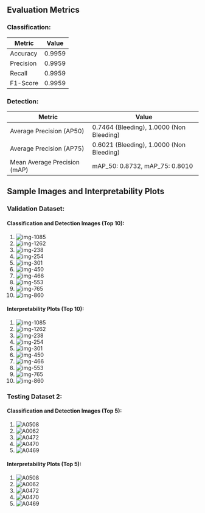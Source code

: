 ## Evaluation Metrics

### Classification:

| Metric    | Value           |
|-----------|-----------------|
| Accuracy  | 0.9959          |
| Precision | 0.9959          |
| Recall    | 0.9959          |
| F1-Score  | 0.9959          |

### Detection:

| Metric                        | Value                                   |
|-------------------------------|-----------------------------------------|
| Average Precision (AP50)      | 0.7464 (Bleeding), 1.0000 (Non Bleeding) |
| Average Precision (AP75)      | 0.6021 (Bleeding), 1.0000 (Non Bleeding) |
| Mean Average Precision (mAP)  | mAP_50: 0.8732, mAP_75: 0.8010          |

## Sample Images and Interpretability Plots

### Validation Dataset:

#### Classification and Detection Images (Top 10):

1.  ![img-1085](https://github.com/sayan-neogy/S3N/blob/main/images/validation_set/img-1085-_png.jpg)
2.  ![img-1262](https://github.com/sayan-neogy/S3N/blob/main/images/validation_set/img-1262-_png.jpg)
3.  ![img-238](https://github.com/sayan-neogy/S3N/blob/main/images/validation_set/img-238-_png.jpg)
4.  ![img-254](https://github.com/sayan-neogy/S3N/blob/main/images/validation_set/img-254-_png.jpg)
5.  ![img-301](https://github.com/sayan-neogy/S3N/blob/main/images/validation_set/img-301-_png.jpg)
6.  ![img-450](https://github.com/sayan-neogy/S3N/blob/main/images/validation_set/img-450-_png.jpg)
7.  ![img-466](https://github.com/sayan-neogy/S3N/blob/main/images/validation_set/img-466-_png.jpg)
8.  ![img-553](https://github.com/sayan-neogy/S3N/blob/main/images/validation_set/img-553-_png.jpg)
9.  ![img-765](https://github.com/sayan-neogy/S3N/blob/main/images/validation_set/img-765-_png.jpg)
10.  ![img-860](https://github.com/sayan-neogy/S3N/blob/main/images/validation_set/img-860-_png.jpg)

#### Interpretability Plots (Top 10):

1.  ![img-1085](https://github.com/sayan-neogy/S3N/blob/main/interpretability_plot_eigen_cam/validation_set/img-1085-_png.jpg)
2.  ![img-1262](https://github.com/sayan-neogy/S3N/blob/main/interpretability_plot_eigen_cam/validation_set/img-1262-_png.jpg)
3.  ![img-238](https://github.com/sayan-neogy/S3N/blob/main/interpretability_plot_eigen_cam/validation_set/img-238-_png.jpg)
4.  ![img-254](https://github.com/sayan-neogy/S3N/blob/main/interpretability_plot_eigen_cam/validation_set/img-254-_png.jpg)
5.  ![img-301](https://github.com/sayan-neogy/S3N/blob/main/interpretability_plot_eigen_cam/validation_set/img-301-_png.jpg)
6.  ![img-450](https://github.com/sayan-neogy/S3N/blob/main/interpretability_plot_eigen_cam/validation_set/img-450-_png.jpg)
7.  ![img-466](https://github.com/sayan-neogy/S3N/blob/main/interpretability_plot_eigen_cam/validation_set/img-466-_png.jpg)
8.  ![img-553](https://github.com/sayan-neogy/S3N/blob/main/interpretability_plot_eigen_cam/validation_set/img-553-_png.jpg)
9.  ![img-765](https://github.com/sayan-neogy/S3N/blob/main/interpretability_plot_eigen_cam/validation_set/img-765-_png.jpg)
10.  ![img-860](https://github.com/sayan-neogy/S3N/blob/main/interpretability_plot_eigen_cam/validation_set/img-860-_png.jpg)

### Testing Dataset 2:

#### Classification and Detection Images (Top 5):

1. ![A0508](https://github.com/sayan-neogy/S3N/blob/main/images/test_dataset_2/A0508_png.jpg)
2. ![A0062](https://github.com/sayan-neogy/S3N/blob/main/images/test_dataset_2/A0062_png.jpg)
3. ![A0472](https://github.com/sayan-neogy/S3N/blob/main/images/test_dataset_2/A0472_png.jpg)
4. ![A0470](https://github.com/sayan-neogy/S3N/blob/main/images/test_dataset_2/A0470_png.jpg)
5. ![A0469](https://github.com/sayan-neogy/S3N/blob/main/images/test_dataset_2/A0469_png.jpg)

#### Interpretability Plots (Top 5):

1. ![A0508](https://github.com/sayan-neogy/S3N/blob/main/interpretability_plot_eigen_cam/test_dataset_2/A0508_png.jpg)
2. ![A0062](https://github.com/sayan-neogy/S3N/blob/main/interpretability_plot_eigen_cam/test_dataset_2/A0062_png.jpg)
3. ![A0472](https://github.com/sayan-neogy/S3N/blob/main/interpretability_plot_eigen_cam/test_dataset_2/A0472_png.jpg)
4. ![A0470](https://github.com/sayan-neogy/S3N/blob/main/interpretability_plot_eigen_cam/test_dataset_2/A0470_png.jpg)
5. ![A0469](https://github.com/sayan-neogy/S3N/blob/main/interpretability_plot_eigen_cam/test_dataset_2/A0469_png.jpg)
